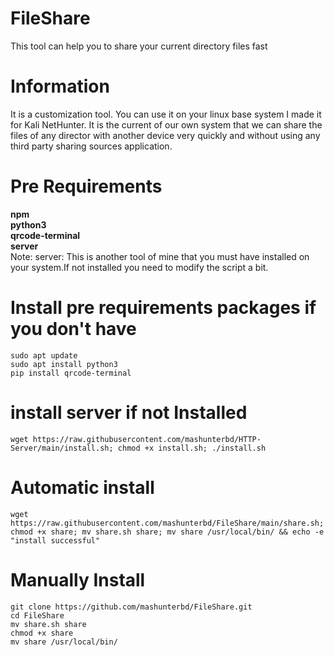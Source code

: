 # FileShare
This tool can help you to share your current directory files fast

# Information 
It is a customization tool. You can use it on your linux base system I made it for Kali NetHunter. It is the current of our own system that we can share the files of any director with another device very quickly and without using any third party sharing sources application. 

# Pre Requirements 
<b>npm </b> </br> 
<b>python3 </b> </br> 
<b>qrcode-terminal </b> </br> 
<b>server </b> </br> 
Note: server: This is another tool of mine that you must have installed on your system.If not installed you need to modify the script a bit.
# Install pre requirements packages if you don't have
```
sudo apt update
sudo apt install python3
pip install qrcode-terminal
```
# install server if not Installed 
```
wget https://raw.githubusercontent.com/mashunterbd/HTTP-Server/main/install.sh; chmod +x install.sh; ./install.sh
```
# Automatic install
```
wget https://raw.githubusercontent.com/mashunterbd/FileShare/main/share.sh; chmod +x share; mv share.sh share; mv share /usr/local/bin/ && echo -e "install successful"
```
# Manually Install
```
git clone https://github.com/mashunterbd/FileShare.git 
cd FileShare 
mv share.sh share 
chmod +x share
mv share /usr/local/bin/ 
```
